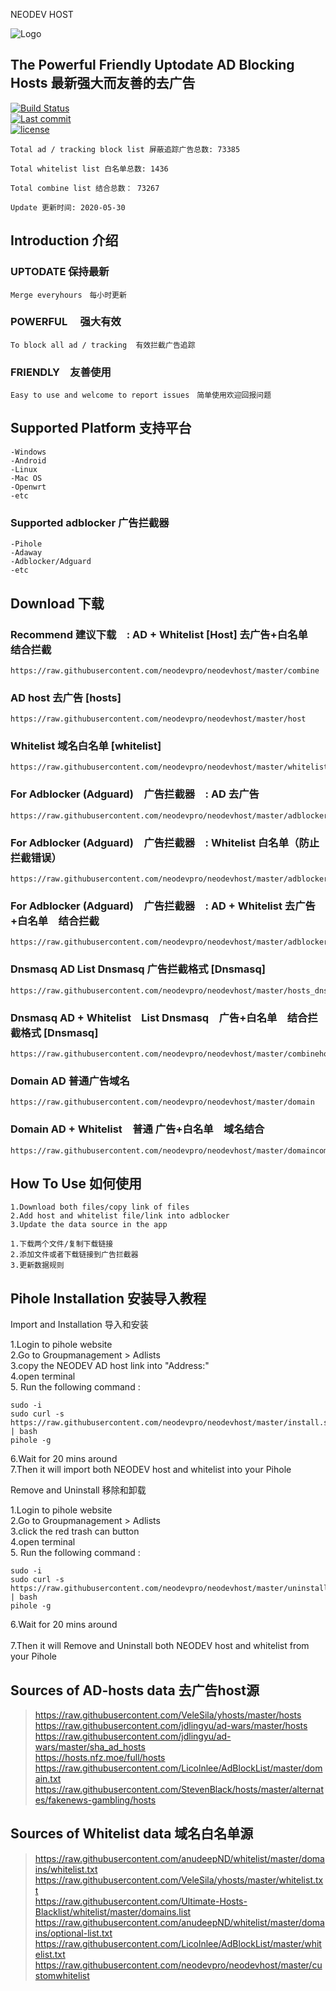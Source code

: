 NEODEV HOST

![Logo](https://raw.githubusercontent.com/neodevpro/neodevhost/master/logo.png)


## The Powerful Friendly Uptodate AD Blocking Hosts 最新强大而友善的去广告
   

[![Build Status](https://img.shields.io/github/workflow/status/neodevpro/neodevhost/CI/master)](https://github.com/neodevpro/neodevhost/actions?workflow=CI)<br/>
[![Last commit](https://img.shields.io/github/last-commit/neodevpro/neodevhost.svg)](https://github.com/neodevpro/neodevhost/commit/master)<br/>
[![license](https://img.shields.io/github/license/neodevpro/neodevhost.svg)](https://github.com/neodevpro/neodevhost/blob/master/LICENSE)

```
Total ad / tracking block list 屏蔽追踪广告总数: 73385

Total whitelist list 白名单总数: 1436

Total combine list 结合总数： 73267

Update 更新时间: 2020-05-30
```
## Introduction 介绍

### UPTODATE 保持最新<br/>
    Merge everyhours　每小时更新
### POWERFUL　 强大有效<br/>
    To block all ad / tracking  有效拦截广告追踪　
### FRIENDLY　友善使用<br/>
    Easy to use and welcome to report issues　简单使用欢迎回报问题
   
## Supported Platform 支持平台
```
-Windows
-Android
-Linux
-Mac OS
-Openwrt
-etc
```
### Supported adblocker 广告拦截器
```
-Pihole
-Adaway
-Adblocker/Adguard
-etc
```
## Download 下载 

### Recommend 建议下载　: AD + Whitelist [Host] 去广告+白名单　结合拦截
```
https://raw.githubusercontent.com/neodevpro/neodevhost/master/combine
```
### AD host 去广告 [hosts]
```
https://raw.githubusercontent.com/neodevpro/neodevhost/master/host
```

### Whitelist 域名白名单 [whitelist]
```
https://raw.githubusercontent.com/neodevpro/neodevhost/master/whitelist
```


### For Adblocker (Adguard)　广告拦截器　: AD 去广告
```
https://raw.githubusercontent.com/neodevpro/neodevhost/master/adblocker
```

### For Adblocker (Adguard)　广告拦截器　: Whitelist 白名单（防止拦截错误）
```
https://raw.githubusercontent.com/neodevpro/neodevhost/master/adblockerwhite
```

### For Adblocker (Adguard)　广告拦截器　: AD + Whitelist 去广告+白名单　结合拦截
```
https://raw.githubusercontent.com/neodevpro/neodevhost/master/adblockercombine
```

### Dnsmasq AD List Dnsmasq 广告拦截格式 [Dnsmasq] 
```
https://raw.githubusercontent.com/neodevpro/neodevhost/master/hosts_dnsmasq.conf
```

### Dnsmasq AD + Whitelist　List Dnsmasq　广告+白名单　结合拦截格式  [Dnsmasq] 
``` 
https://raw.githubusercontent.com/neodevpro/neodevhost/master/combinehosts_dnsmasq.conf
```
### Domain AD 普通广告域名
```
https://raw.githubusercontent.com/neodevpro/neodevhost/master/domain
```

### Domain AD + Whitelist　普通 广告+白名单　域名结合
```
https://raw.githubusercontent.com/neodevpro/neodevhost/master/domaincombine
```

## How To Use 如何使用
```
1.Download both files/copy link of files
2.Add host and whitelist file/link into adblocker
3.Update the data source in the app
```
```
1.下载两个文件/复制下载链接
2.添加文件或者下载链接到广告拦截器
3.更新数据规则
```
## Pihole Installation 安装导入教程

Import and Installation 导入和安装<br/>

1.Login to pihole website<br/>
2.Go to Groupmanagement > Adlists<br/>
3.copy the NEODEV AD host link into "Address:"<br/>
4.open terminal<br/>
5. Run the following command :<br/>
```
sudo -i
sudo curl -s https://raw.githubusercontent.com/neodevpro/neodevhost/master/install.sh | bash
pihole -g
```
6.Wait for 20 mins around  <br/>
7.Then it will import both NEODEV host and whitelist into your Pihole <br/>


Remove and Uninstall 移除和卸载<br/>

1.Login to pihole website<br/>
2.Go to Groupmanagement > Adlists<br/>
3.click the red trash can button<br/>
4.open terminal<br/>
5. Run the following command :<br/>
```
sudo -i
sudo curl -s https://raw.githubusercontent.com/neodevpro/neodevhost/master/uninstall.sh | bash
pihole -g
```
6.Wait for 20 mins around  <br/> <br/>
7.Then it will Remove and Uninstall both NEODEV host and whitelist from your Pihole <br/>

## Sources of AD-hosts data 去广告host源

>https://raw.githubusercontent.com/VeleSila/yhosts/master/hosts<br/>
>https://raw.githubusercontent.com/jdlingyu/ad-wars/master/hosts<br/>
>https://raw.githubusercontent.com/jdlingyu/ad-wars/master/sha_ad_hosts<br/>
>https://hosts.nfz.moe/full/hosts<br/>
>https://raw.githubusercontent.com/Licolnlee/AdBlockList/master/domain.txt<br/>
>https://raw.githubusercontent.com/StevenBlack/hosts/master/alternates/fakenews-gambling/hosts<br/>

## Sources of Whitelist data 域名白名单源

>https://raw.githubusercontent.com/anudeepND/whitelist/master/domains/whitelist.txt<br/>
>https://raw.githubusercontent.com/VeleSila/yhosts/master/whitelist.txt<br/>
>https://raw.githubusercontent.com/Ultimate-Hosts-Blacklist/whitelist/master/domains.list<br/>
>https://raw.githubusercontent.com/anudeepND/whitelist/master/domains/optional-list.txt<br/>
>https://raw.githubusercontent.com/Licolnlee/AdBlockList/master/whitelist.txt<br/>
>https://raw.githubusercontent.com/neodevpro/neodevhost/master/customwhitelist<br/>
